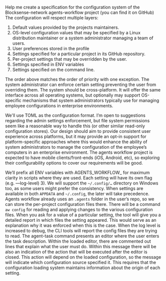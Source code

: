 Help me create a specification for the configuration system of the Blocksense-network agents-workflow project (you can find it on GitHub) The configuration will respect multiple layers:

1) Default values provided by the projects maintainers.
2) OS-level configuration values that may be specified by a Linux distribution maintainer or a system administrator managing a team of users.
3) User preferences stored in the profile
4) Settings specified for a particular project in its GitHub repository.
5) Per-project settings that may be overridden by the user.
6) Settings specified in ENV variables
7) Settings specified on the command line.

The order above matches the order of priority with one exception. The system administrator can enforce certain setting preventing the user from overriding them. The system should be cross-platform. It will offer the same interface across all operating systems, but optionally may support OS-specific mechanisms that system administrators typically use for managing employee configurations in enterprise environments.

We'll use TOML as the configuration format. I’m open to suggestions regarding the admin settings enforcement, but file system permissions seem like a reasonable way to handle this (or other similar read-only configuration stores). Our design should aim to provide consistent user experience across platforms, but it may provide an opt-in support for platform-specific approaches where this would enhance the ability of system administrators to manage the configuration of the employee’s computers in an enterprise environment. The agents workflow project is expected to have mobile clients/front-ends (iOS, Android, etc), so exploring their configurability options to cover our requirements will be good.

We’ll prefix all ENV variables with AGENTS_WORKFLOW_ for maximum clarity in scripts where they are used. Each setting will have its own flag (e.g. —log-level) 3). We will support the `~/.config/…` directory on Windows too, as some users might prefer the consistency. When settings are available in both `APPDATA` and `~/.config`, the later will take precedence. Agents workflow already uses an `.agents` folder in the user’s repo, so we can store the per-project configuration files there. There will be a command `aw config` for reading and applying changes to the various configuration files. When you ask for a value of a particular setting, the tool will give you a detailed report in which files the setting appeared. This would serve as an explanation why it was enforced when this is the case. When the log level is increased to debug, the CLI tools will report the config files they are trying to read. The agent-task command presents an editor where the user enters the task description. Within the loaded editor, there are commented out lines that explain what the user must do. Within this message there will be also an indication of the action that will be executed after the editor is closed. This action will depend on the loaded configuration, so the message will indicate which configuration source specified it. This requires that the configuration loading system maintains information about the origin of each setting.  
